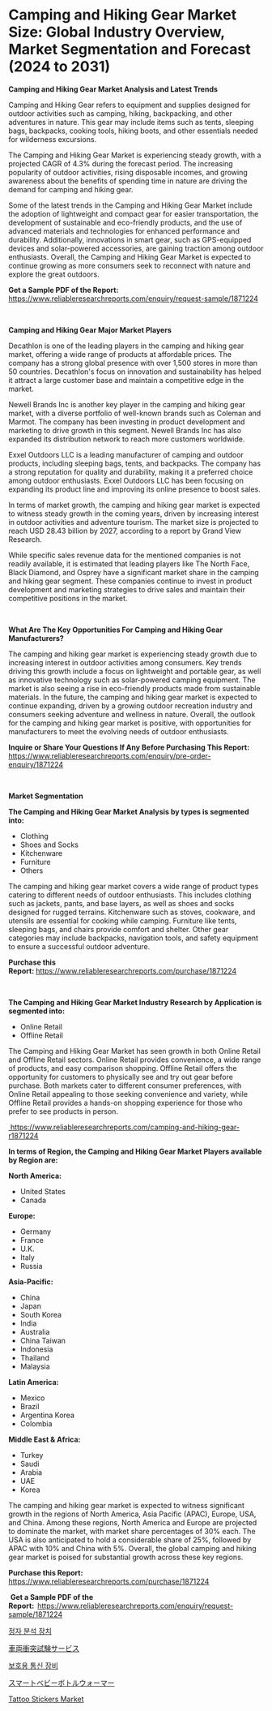 <p><h1>Camping and Hiking Gear Market Size: Global Industry Overview, Market Segmentation and Forecast (2024 to 2031)</h1></p><p><strong>Camping and Hiking Gear Market Analysis and Latest Trends</strong></p>
<p><p>Camping and Hiking Gear refers to equipment and supplies designed for outdoor activities such as camping, hiking, backpacking, and other adventures in nature. This gear may include items such as tents, sleeping bags, backpacks, cooking tools, hiking boots, and other essentials needed for wilderness excursions.</p><p>The Camping and Hiking Gear Market is experiencing steady growth, with a projected CAGR of 4.3% during the forecast period. The increasing popularity of outdoor activities, rising disposable incomes, and growing awareness about the benefits of spending time in nature are driving the demand for camping and hiking gear. </p><p>Some of the latest trends in the Camping and Hiking Gear Market include the adoption of lightweight and compact gear for easier transportation, the development of sustainable and eco-friendly products, and the use of advanced materials and technologies for enhanced performance and durability. Additionally, innovations in smart gear, such as GPS-equipped devices and solar-powered accessories, are gaining traction among outdoor enthusiasts. Overall, the Camping and Hiking Gear Market is expected to continue growing as more consumers seek to reconnect with nature and explore the great outdoors.</p></p>
<p><strong>Get a Sample PDF of the Report:&nbsp;</strong> <a href="https://www.reliableresearchreports.com/enquiry/request-sample/1871224">https://www.reliableresearchreports.com/enquiry/request-sample/1871224</a></p>
<p>&nbsp;</p>
<p><strong>Camping and Hiking Gear Major Market Players</strong></p>
<p><p>Decathlon is one of the leading players in the camping and hiking gear market, offering a wide range of products at affordable prices. The company has a strong global presence with over 1,500 stores in more than 50 countries. Decathlon's focus on innovation and sustainability has helped it attract a large customer base and maintain a competitive edge in the market.</p><p>Newell Brands Inc is another key player in the camping and hiking gear market, with a diverse portfolio of well-known brands such as Coleman and Marmot. The company has been investing in product development and marketing to drive growth in this segment. Newell Brands Inc has also expanded its distribution network to reach more customers worldwide.</p><p>Exxel Outdoors LLC is a leading manufacturer of camping and outdoor products, including sleeping bags, tents, and backpacks. The company has a strong reputation for quality and durability, making it a preferred choice among outdoor enthusiasts. Exxel Outdoors LLC has been focusing on expanding its product line and improving its online presence to boost sales.</p><p>In terms of market growth, the camping and hiking gear market is expected to witness steady growth in the coming years, driven by increasing interest in outdoor activities and adventure tourism. The market size is projected to reach USD 28.43 billion by 2027, according to a report by Grand View Research.</p><p>While specific sales revenue data for the mentioned companies is not readily available, it is estimated that leading players like The North Face, Black Diamond, and Osprey have a significant market share in the camping and hiking gear segment. These companies continue to invest in product development and marketing strategies to drive sales and maintain their competitive positions in the market.</p></p>
<p>&nbsp;</p>
<p><strong>What Are The Key Opportunities For Camping and Hiking Gear Manufacturers?</strong></p>
<p><p>The camping and hiking gear market is experiencing steady growth due to increasing interest in outdoor activities among consumers. Key trends driving this growth include a focus on lightweight and portable gear, as well as innovative technology such as solar-powered camping equipment. The market is also seeing a rise in eco-friendly products made from sustainable materials. In the future, the camping and hiking gear market is expected to continue expanding, driven by a growing outdoor recreation industry and consumers seeking adventure and wellness in nature. Overall, the outlook for the camping and hiking gear market is positive, with opportunities for manufacturers to meet the evolving needs of outdoor enthusiasts.</p></p>
<p><strong>Inquire or Share Your Questions If Any Before Purchasing This Report:</strong> <a href="https://www.reliableresearchreports.com/enquiry/pre-order-enquiry/1871224">https://www.reliableresearchreports.com/enquiry/pre-order-enquiry/1871224</a></p>
<p>&nbsp;</p>
<p><strong>Market Segmentation</strong></p>
<p><strong>The Camping and Hiking Gear Market Analysis by types is segmented into:</strong></p>
<p><ul><li>Clothing</li><li>Shoes and Socks</li><li>Kitchenware</li><li>Furniture</li><li>Others</li></ul></p>
<p><p>The camping and hiking gear market covers a wide range of product types catering to different needs of outdoor enthusiasts. This includes clothing such as jackets, pants, and base layers, as well as shoes and socks designed for rugged terrains. Kitchenware such as stoves, cookware, and utensils are essential for cooking while camping. Furniture like tents, sleeping bags, and chairs provide comfort and shelter. Other gear categories may include backpacks, navigation tools, and safety equipment to ensure a successful outdoor adventure.</p></p>
<p><strong>Purchase this Report:&nbsp;</strong><a href="https://www.reliableresearchreports.com/purchase/1871224">https://www.reliableresearchreports.com/purchase/1871224</a></p>
<p>&nbsp;</p>
<p><strong>The Camping and Hiking Gear Market Industry Research by Application is segmented into:</strong></p>
<p><ul><li>Online Retail</li><li>Offline Retail</li></ul></p>
<p><p>The Camping and Hiking Gear Market has seen growth in both Online Retail and Offline Retail sectors. Online Retail provides convenience, a wide range of products, and easy comparison shopping. Offline Retail offers the opportunity for customers to physically see and try out gear before purchase. Both markets cater to different consumer preferences, with Online Retail appealing to those seeking convenience and variety, while Offline Retail provides a hands-on shopping experience for those who prefer to see products in person.</p></p>
<p><a href="https://www.reliableresearchreports.com/camping-and-hiking-gear-r1871224">&nbsp;https://www.reliableresearchreports.com/camping-and-hiking-gear-r1871224</a></p>
<p><strong>In terms of Region, the Camping and Hiking Gear Market Players available by Region are:</strong></p>
<p>
    <p> <strong> North America: </strong>
        <ul>
            <li>United States</li>
            <li>Canada</li>
        </ul>
        </p> 
    <p> <strong> Europe: </strong>
        <ul>
            <li>Germany</li>
            <li>France</li>
            <li>U.K.</li>
            <li>Italy</li>
            <li>Russia</li>
        </ul>
        </p> 
    <p> <strong> Asia-Pacific: </strong>
        <ul>
            <li>China</li>
            <li>Japan</li>
            <li>South Korea</li>
            <li>India</li>
            <li>Australia</li>
            <li>China Taiwan</li>
            <li>Indonesia</li>
            <li>Thailand</li>
            <li>Malaysia</li>
        </ul>
        </p> 
    <p> <strong> Latin America: </strong>
        <ul>
            <li>Mexico</li>
            <li>Brazil</li>
            <li>Argentina Korea</li>
            <li>Colombia</li>
        </ul>
        </p> 
    <p> <strong> Middle East & Africa: </strong>
        <ul>
            <li>Turkey</li>
            <li>Saudi</li>
            <li>Arabia</li>
            <li>UAE</li>
            <li>Korea</li>
        </ul>
    </p>
    </p>
<p><p>The camping and hiking gear market is expected to witness significant growth in the regions of North America, Asia Pacific (APAC), Europe, USA, and China. Among these regions, North America and Europe are projected to dominate the market, with market share percentages of 30% each. The USA is also anticipated to hold a considerable share of 25%, followed by APAC with 10% and China with 5%. Overall, the global camping and hiking gear market is poised for substantial growth across these key regions.</p></p>
<p><strong>Purchase this Report: </strong><a href="https://www.reliableresearchreports.com/purchase/1871224">https://www.reliableresearchreports.com/purchase/1871224</a></p>
<p>&nbsp;<strong>Get a Sample PDF of the Report:&nbsp;&nbsp;</strong><a href="https://www.reliableresearchreports.com/enquiry/request-sample/1871224">https://www.reliableresearchreports.com/enquiry/request-sample/1871224</a></p>
<p><strong></strong></p>
<p><p><a href="https://github.com/khytkeqagplkzqvh/Market-Research-Report-List-2/blob/main/4564243152152.md">정자 분석 장치</a></p><p><a href="https://github.com/decker5351/Market-Research-Report-List-1/blob/main/5292845144425.md">車両衝突試験サービス</a></p><p><a href="https://github.com/bvubpqd5241630/Market-Research-Report-List-2/blob/main/8245309152151.md">보호용 통신 장비</a></p><p><a href="https://github.com/tubbs463/Market-Research-Report-List-1/blob/main/8791338144426.md">スマートベビーボトルウォーマー</a></p><p><a href="https://github.com/GroverBarry/Market-Research-Report-List-5/blob/main/tattoo-stickers-market.md">Tattoo Stickers Market</a></p></p>